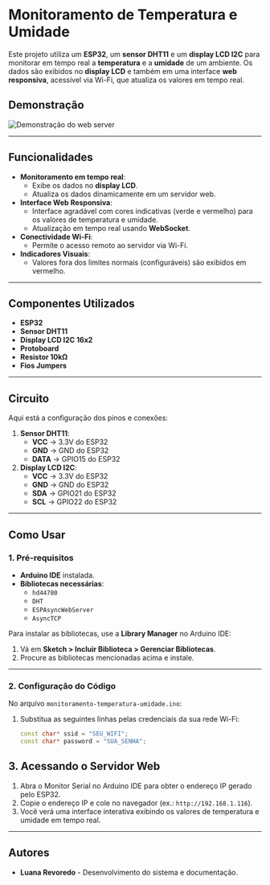 # Monitoramento de Temperatura e Umidade

Este projeto utiliza um **ESP32**, um **sensor DHT11** e um **display LCD I2C** para monitorar em tempo real a **temperatura** e a **umidade** de um ambiente. Os dados são exibidos no **display LCD** e também em uma interface **web responsiva**, acessível via Wi-Fi, que atualiza os valores em tempo real.

## Demonstração
![Demonstração do web server](C:\Users\luana\Pictures\image)

---

## Funcionalidades
- **Monitoramento em tempo real**:
  - Exibe os dados no **display LCD**.
  - Atualiza os dados dinamicamente em um servidor web.
- **Interface Web Responsiva**:
  - Interface agradável com cores indicativas (verde e vermelho) para os valores de temperatura e umidade.
  - Atualização em tempo real usando **WebSocket**.
- **Conectividade Wi-Fi**:
  - Permite o acesso remoto ao servidor via Wi-Fi.
- **Indicadores Visuais**:
  - Valores fora dos limites normais (configuráveis) são exibidos em vermelho.

---

## Componentes Utilizados
- **ESP32**
- **Sensor DHT11**
- **Display LCD I2C 16x2**
- **Protoboard**
- **Resistor 10kΩ**
- **Fios Jumpers**

---

## Circuito
Aqui está a configuração dos pinos e conexões:
1. **Sensor DHT11**:
   - **VCC** → 3.3V do ESP32
   - **GND** → GND do ESP32
   - **DATA** → GPIO15 do ESP32
2. **Display LCD I2C**:
   - **VCC** → 3.3V do ESP32
   - **GND** → GND do ESP32
   - **SDA** → GPIO21 do ESP32
   - **SCL** → GPIO22 do ESP32

---

## Como Usar

### 1. Pré-requisitos
- **Arduino IDE** instalada.
- **Bibliotecas necessárias**:
  - `hd44780`
  - `DHT`
  - `ESPAsyncWebServer`
  - `AsyncTCP`

Para instalar as bibliotecas, use a **Library Manager** no Arduino IDE:
1. Vá em **Sketch > Incluir Biblioteca > Gerenciar Bibliotecas**.
2. Procure as bibliotecas mencionadas acima e instale.

---

### 2. Configuração do Código
No arquivo `monitoramento-temperatura-umidade.ino`:
1. Substitua as seguintes linhas pelas credenciais da sua rede Wi-Fi:
   ```cpp
   const char* ssid = "SEU_WIFI";
   const char* password = "SUA_SENHA";

## 3. Acessando o Servidor Web
1. Abra o Monitor Serial no Arduino IDE para obter o endereço IP gerado pelo ESP32.
2. Copie o endereço IP e cole no navegador (ex.: `http://192.168.1.116`).
3. Você verá uma interface interativa exibindo os valores de temperatura e umidade em tempo real.

--- 

## Autores

- **Luana Revoredo** - Desenvolvimento do sistema e documentação.


